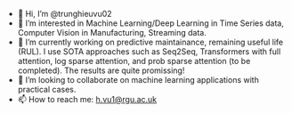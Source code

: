 - 👋 Hi, I’m @trunghieuvu02
- 👀 I’m interested in Machine Learning/Deep Learning in Time Series data, Computer Vision in Manufacturing, Streaming data.
- 🌱 I’m currently working on predictive maintainance, remaining useful life (RUL). I use SOTA approaches such as Seq2Seq, Transformers with full attention, log sparse attention, and prob sparse attention (to be completed). The results are quite promissing!
- 💞️ I’m looking to collaborate on machine learning applications with practical cases.
- 📫 How to reach me: h.vu1@rgu.ac.uk

<!---
trunghieuvu02/trunghieuvu02 is a ✨ special ✨ repository because its `README.md` (this file) appears on your GitHub profile.
You can click the Preview link to take a look at your changes.
--->
